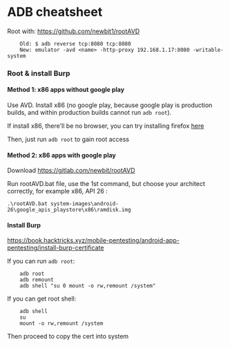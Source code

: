 # ADB cheatsheet

Root with: https://github.com/newbit1/rootAVD

```
    Old: $ adb reverse tcp:8080 tcp:8080
    New: emulator -avd <name> -http-proxy 192.168.1.17:8080 -writable-system
```

### Root & install Burp

#### Method 1: x86 apps without google play

Use AVD. Install x86 (no google play, because google play is production builds, and within production builds cannot run `adb root`).

If install x86, there'll be no browser, you can try installing firefox [here](https://apkcombo.com/vi/firefox/org.mozilla.firefox/download/phone-130.0-apk)

Then, just run `adb root` to gain root access

#### Method 2: x86 apps with google play

Download https://gitlab.com/newbit/rootAVD

Run rootAVD.bat file, use the 1st command, but choose your architect correctly, for example x86, API 26 :

```
.\rootAVD.bat system-images\android-26\google_apis_playstore\x86\ramdisk.img
```

#### Install Burp

https://book.hacktricks.xyz/mobile-pentesting/android-app-pentesting/install-burp-certificate

If you can run `adb root`:
```
    adb root
    adb remount
    adb shell "su 0 mount -o rw,remount /system"
```

If you can get root shell:
```
    adb shell
    su
    mount -o rw,remount /system
```

Then proceed to copy the cert into system


